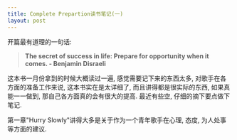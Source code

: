 ```yaml
---
title: Complete Prepartion读书笔记(一)
layout: post
---
```

开篇最有道理的一句话:

>**The secret of success in life: Prepare for opportunity when it comes. - Benjamin Disraeli**

这本书一月份拿到的时候大概读过一遍, 感觉需要记下来的东西太多, 对歌手在各方面的准备工作来说, 这本书实在是太详细了, 而且讲得都是很实际的东西, 如果真能一一做到, 那自己各方面真的会有很大的提高. 最近有些空, 仔细的摘下要点做下笔记.

第一章"Hurry Slowly"讲得大多是关于作为一个青年歌手在心理, 态度, 为人处事等方面的建议. 


